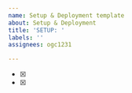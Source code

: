 ```yaml
---
name: Setup & Deployment template
about: Setup & Deployment
title: 'SETUP: '
labels: ''
assignees: ogc1231

---
```


- [x] 
- [x]
